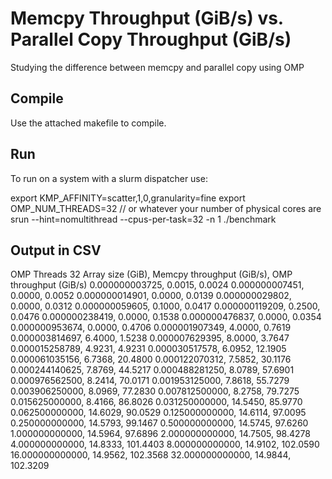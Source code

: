 # Memcpy Throughput (GiB/s) vs. Parallel Copy Throughput (GiB/s) 
Studying the difference between memcpy and parallel copy using OMP

## Compile
Use the attached makefile to compile. 

## Run
To run on a system with a slurm dispatcher use:

export KMP_AFFINITY=scatter,1,0,granularity=fine
export OMP_NUM_THREADS=32   // or whatever your number of physical cores are 
srun --hint=nomultithread --cpus-per-task=32 -n 1  ./benchmark

## Output in CSV

OMP Threads 32
Array size (GiB), Memcpy throughput (GiB/s), OMP throughput (GiB/s)
0.000000003725, 0.0015, 0.0024
0.000000007451, 0.0000, 0.0052
0.000000014901, 0.0000, 0.0139
0.000000029802, 0.0000, 0.0312
0.000000059605, 0.1000, 0.0417
0.000000119209, 0.2500, 0.0476
0.000000238419, 0.0000, 0.1538
0.000000476837, 0.0000, 0.0354
0.000000953674, 0.0000, 0.4706
0.000001907349, 4.0000, 0.7619
0.000003814697, 6.4000, 1.5238
0.000007629395, 8.0000, 3.7647
0.000015258789, 4.9231, 4.9231
0.000030517578, 6.0952, 12.1905
0.000061035156, 6.7368, 20.4800
0.000122070312, 7.5852, 30.1176
0.000244140625, 7.8769, 44.5217
0.000488281250, 8.0789, 57.6901
0.000976562500, 8.2414, 70.0171
0.001953125000, 7.8618, 55.7279
0.003906250000, 8.0969, 77.2830
0.007812500000, 8.2758, 79.7275
0.015625000000, 8.4166, 86.8026
0.031250000000, 14.5450, 85.9770
0.062500000000, 14.6029, 90.0529
0.125000000000, 14.6114, 97.0095
0.250000000000, 14.5793, 99.1467
0.500000000000, 14.5745, 97.6260
1.000000000000, 14.5964, 97.6896
2.000000000000, 14.7505, 98.4278
4.000000000000, 14.8333, 101.4403
8.000000000000, 14.9102, 102.0590
16.000000000000, 14.9562, 102.3568
32.000000000000, 14.9844, 102.3209


